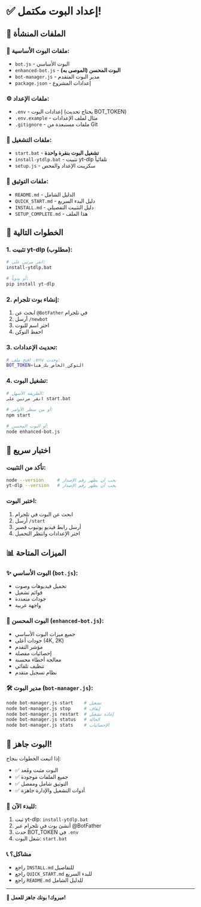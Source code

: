 # ✅ إعداد البوت مكتمل!

## 📁 الملفات المنشأة

### 🤖 ملفات البوت الأساسية:
- `bot.js` - البوت الأساسي
- `enhanced-bot.js` - **البوت المحسن (الموصى به)**
- `bot-manager.js` - مدير البوت المتقدم
- `package.json` - إعدادات المشروع

### ⚙️ ملفات الإعداد:
- `.env` - إعدادات البوت (يحتاج تحديث BOT_TOKEN)
- `.env.example` - مثال لملف الإعدادات
- `.gitignore` - ملفات مستبعدة من Git

### 🚀 ملفات التشغيل:
- `start.bat` - **تشغيل البوت بنقرة واحدة**
- `install-ytdlp.bat` - تثبيت yt-dlp تلقائياً
- `setup.js` - سكريبت الإعداد والفحص

### 📖 ملفات التوثيق:
- `README.md` - الدليل الشامل
- `QUICK_START.md` - دليل البدء السريع
- `INSTALL.md` - دليل التثبيت التفصيلي
- `SETUP_COMPLETE.md` - هذا الملف

## 🎯 الخطوات التالية

### 1. تثبيت yt-dlp (مطلوب):
```bash
# انقر مرتين على:
install-ytdlp.bat

# أو يدوياً:
pip install yt-dlp
```

### 2. إنشاء بوت تلجرام:
1. ابحث عن `@BotFather` في تلجرام
2. أرسل `/newbot`
3. اختر اسم للبوت
4. احفظ التوكن

### 3. تحديث الإعدادات:
```bash
# افتح ملف .env وحدث:
BOT_TOKEN=التوكن_الخاص_بك_هنا
```

### 4. تشغيل البوت:
```bash
# الطريقة الأسهل:
انقر مرتين على start.bat

# أو من سطر الأوامر:
npm start

# أو البوت المحسن:
node enhanced-bot.js
```

## 🔧 اختبار سريع

### تأكد من التثبيت:
```bash
node --version     # يجب أن يظهر رقم الإصدار
yt-dlp --version   # يجب أن يظهر رقم الإصدار
```

### اختبر البوت:
1. ابحث عن البوت في تلجرام
2. أرسل `/start`
3. أرسل رابط فيديو يوتيوب قصير
4. اختر الإعدادات وانتظر التحميل

## 📊 الميزات المتاحة

### ✨ البوت الأساسي (`bot.js`):
- تحميل فيديوهات وصوت
- قوائم تشغيل
- جودات متعددة
- واجهة عربية

### 🚀 البوت المحسن (`enhanced-bot.js`):
- جميع ميزات البوت الأساسي
- جودات أعلى (4K, 2K)
- مؤشر التقدم
- إحصائيات مفصلة
- معالجة أخطاء محسنة
- تنظيف تلقائي
- نظام تسجيل متقدم

### 🛠️ مدير البوت (`bot-manager.js`):
```bash
node bot-manager.js start    # تشغيل
node bot-manager.js stop     # إيقاف
node bot-manager.js restart  # إعادة تشغيل
node bot-manager.js status   # الحالة
node bot-manager.js stats    # الإحصائيات
```

## 🎉 البوت جاهز!

إذا اتبعت الخطوات بنجاح:
- ✅ البوت مثبت ومُعد
- ✅ جميع الملفات موجودة
- ✅ التوثيق شامل ومفصل
- ✅ أدوات التشغيل والإدارة جاهزة

### 🚀 للبدء الآن:
1. ثبت yt-dlp: `install-ytdlp.bat`
2. أنشئ بوت في تلجرام عبر @BotFather
3. حدث BOT_TOKEN في `.env`
4. شغل البوت: `start.bat`

### 📞 مشاكل؟
- راجع `INSTALL.md` للتفاصيل
- راجع `QUICK_START.md` للبدء السريع
- راجع `README.md` للدليل الشامل

---

**🎊 مبروك! بوتك جاهز للعمل!**
